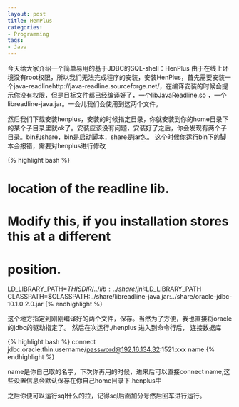 ```yaml
---
layout: post
title: HenPlus
categories:
- Programming
tags:
- Java
---
```


今天给大家介绍一个简单易用的基于JDBC的SQL-shell：HenPlus
由于在线上环境没有root权限，所以我们无法完成程序的安装，安装HenPlus，首先需要安装一个java-readlinehttp://java-readline.sourceforge.net/，在编译安装的时候会提示你没有权限，但是目标文件都已经编译好了，一个libJavaReadline.so ，一个libreadline-java.jar。一会儿我们会使用到这两个文件。

然后我们下载安装henplus，安装的时候指定目录，你就安装到你的home目录下的某个子目录里就ok了。安装应该没有问题，安装好了之后，你会发现有两个子目录。bin和share，bin是启动脚本，share是jar包。
这个时候你运行bin下的脚本会报错，需要对henplus进行修改

{% highlight bash %}
# location of the readline lib.
# Modify this, if you installation stores this at a different
# position.
LD_LIBRARY_PATH=$THISDIR/../lib:../share/jni:$LD_LIBRARY_PATH
CLASSPATH=$CLASSPATH:../share/libreadline-java.jar:../share/oracle-jdbc-10.1.0.2.0.jar
{% endhighlight %}

这个地方指定到刚刚编译好的两个文件，保存。当然为了方便，我也直接将oracle的jdbc的驱动指定了。
然后在次运行./henplus
进入到命令行后，
连接数据库

{% highlight bash %}
connect jdbc:oracle:thin:username/password@192.16.134.32:1521:xxx name
{% endhighlight %}

name是你自己取的名字，下次你再用的时候，进来后可以直接connect name,这些设置信息会默认保存在你自己home目录下.henplus中

之后你便可以运行sql什么的拉，记得sql后面加分号然后回车进行运行。